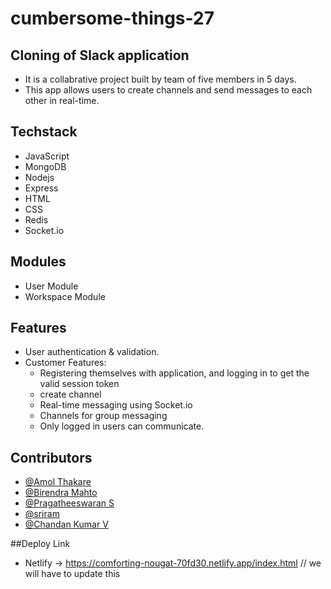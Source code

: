# cumbersome-things-27



## Cloning of Slack application


- It is a collabrative project built by team of five members in 5 days. 
- This app allows users to create channels and send messages to each other in real-time.


## Techstack

- JavaScript
- MongoDB
- Nodejs
- Express
- HTML
- CSS
- Redis
- Socket.io

## Modules

- User Module
- Workspace Module

## Features

* User  authentication & validation.
* Customer Features:
    * Registering themselves with application, and logging in to get the valid session token
    * create channel
    * Real-time messaging using Socket.io
    * Channels for group messaging
    * Only logged in users can communicate.

 
 ## Contributors
- [@Amol Thakare](https://github.com/amolthakare)
- [@Birendra Mahto](https://github.com/bire210)
- [@Pragatheeswaran S ](https://github.com/Prags1709)
- [@sriram](https://github.com/sriramalavalapati3)
- [@Chandan Kumar V](https://github.com/Vchandankumarr)


##Deploy Link
- Netlify -> https://comforting-nougat-70fd30.netlify.app/index.html // we will have to update this

